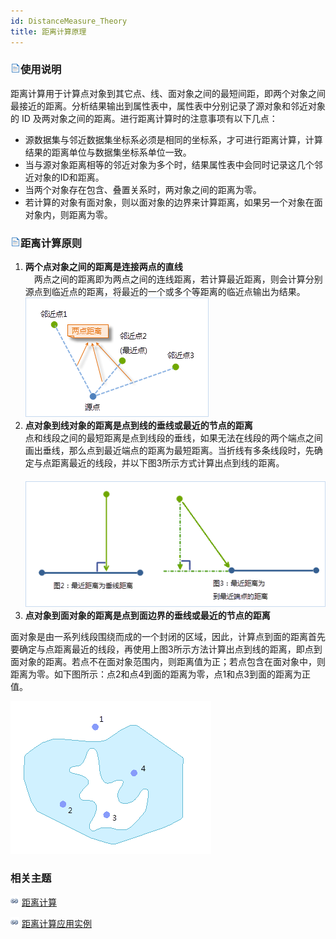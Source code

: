 ```yaml
---
id: DistanceMeasure_Theory
title: 距离计算原理
---
```

### ![](../../../img/read.gif)使用说明

距离计算用于计算点对象到其它点、线、面对象之间的最短间距，即两个对象之间最接近的距离。分析结果输出到属性表中，属性表中分别记录了源对象和邻近对象的 ID 及两对象之间的距离。进行距离计算时的注意事项有以下几点：
  * 源数据集与邻近数据集坐标系必须是相同的坐标系，才可进行距离计算，计算结果的距离单位与数据集坐标系单位一致。
  * 当与源对象距离相等的邻近对象为多个时，结果属性表中会同时记录这几个邻近对象的ID和距离。
  * 当两个对象存在包含、叠置关系时，两对象之间的距离为零。
  * 若计算的对象有面对象，则以面对象的边界来计算距离，如果另一个对象在面对象内，则距离为零。

### ![](../../../img/read.gif)距离计算原则

  1. **两个点对象之间的距离是连接两点的直线**<br/>　两点之间的距离即为两点之间的连线距离，若计算最近距离，则会计算分别源点到临近点的距离，将最近的一个或多个等距离的临近点输出为结果。<br/>![](img/DistanceMeasure1.png)  
  2.  **点对象到线对象的距离是点到线的垂线或最近的节点的距离**　<br/>点和线段之间的最短距离是点到线段的垂线，如果无法在线段的两个端点之间画出垂线，那么点到最近端点的距离为最短距离。当折线有多条线段时，先确定与点距离最近的线段，并以下图3所示方式计算出点到线的距离。　　<br/>　![](img/DistanceMeasure2.png)  
  3. **点对象到面对象的距离是点到面边界的垂线或最近的节点的距离**

面对象是由一系列线段围绕而成的一个封闭的区域，因此，计算点到面的距离首先要确定与点距离最近的线段，再使用上图3所示方法计算出点到线的距离，即点到面对象的距离。若点不在面对象范围内，则距离值为正；若点包含在面对象中，则距离为零。如下图所示：点2和点4到面的距离为零，点1和点3到面的距离为正值。

![](img/DistanceMeasure3.png)  
 

###  相关主题

![](../../../img/smalltitle.png) [距离计算](DistanceMeasure)

![](../../../img/smalltitle.png) [距离计算应用实例](DistanceAnalyst_Example)